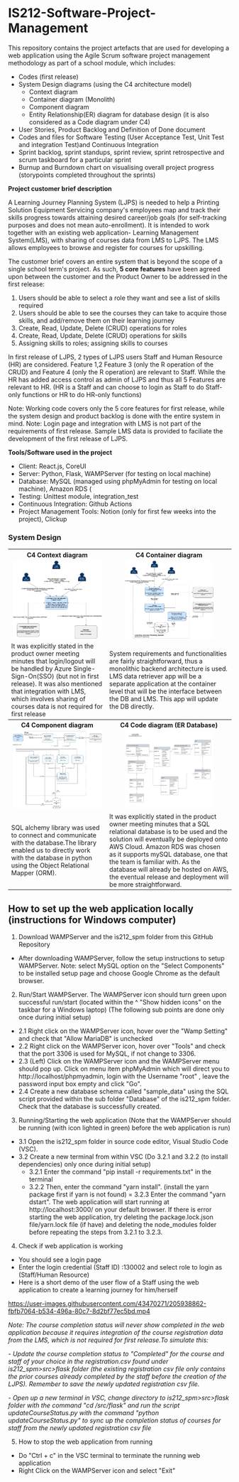 # IS212-Software-Project-Management

This repository contains the project artefacts that are used for developing a web application using the Agile Scrum software project management methodology as part of a school module, which includes:
- Codes (first release)
- System Design diagrams (using the C4 architecture model)
  - Context diagram
  - Container diagram (Monolith) 
  - Component diagram
  - Entity Relationship(ER) diagram for database design (it is also considered as a Code diagram under C4)
- User Stories, Product Backlog and Definition of Done document
- Codes and files for Software Testing (User Acceptance Test, Unit Test and integration Test)and Continuous Integration 
- Sprint backlog, sprint standups, sprint review, sprint retrospective and scrum taskboard for a particular sprint
- Burnup and Burndown chart on visualising overall project progress (storypoints completed throughout the sprints)

**Project customer brief description**

A Learning Journey Planning System (LJPS) is needed to help a Printing Solution Equipment Servicing company's employees map and track their skills progress towards attaining desired career/job goals (for self-tracking purposes and does not mean auto-enrollment). It is intended to work together with an existing web application- Learning Management System(LMS), with sharing of courses data from LMS to LJPS. The LMS allows employees to browse and register for courses for upskilling.

The customer brief covers an entire system that is beyond the scope of a single school term's project. As such, **5 core features** have been agreed upon between the customer and the Product Owner to be addressed in the first release:
1. Users should be able to select a role they want and see a list of skills required 
2. Users should be able to see the courses they can take to acquire those skills, and add/remove them on their learning journey
3. Create, Read, Update, Delete (CRUD) operations for roles
4. Create, Read, Update, Delete (CRUD) operations for skills
5. Assigning skills to roles; assigning skills to courses

In first release of LJPS, 2 types of LJPS users Staff and Human Resource (HR) are considered. Feature 1,2 Feature 3 (only the R operation of the CRUD) and Feature 4 (only the R operation) are relevant to Staff. While the HR has added access control as admin of LJPS and thus all 5 Features are relevant to HR. (HR is a Staff and can choose to login as Staff to do Staff-only functions or HR to do HR-only functions)

Note: Working code covers only the 5 core features for first release, while the system design and product backlog is done with the entire system in mind.
Note: Login page and integration with LMS is not part of the requirements of first release. Sample LMS data is provided to faciliate the development of the first release of LJPS.

**Tools/Software used in the project**
- Client: React.js, CoreUI
- Server: Python, Flask, WAMPServer (for testing on local machine)
- Database: MySQL (managed using phpMyAdmin for testing on local machine), Amazon RDS (
- Testing: Unittest module, integration_test
- Continuous Integration: Github Actions
- Project Management Tools: Notion (only for first few weeks into the project), Clickup

### System Design

<table>
  <tr>
    <th>C4 Context diagram</th>
    <th>C4 Container diagram</th>
  </tr>
  <tr>
    <td align="center">
      <img src="https://github.com/wanning-lee-2018/IS212-Software-Project-Management/blob/main/C4%20-%20Context.png" width="200" height="175">
    </td>
    <td align="center">
      <img src="https://github.com/wanning-lee-2018/IS212-Software-Project-Management/blob/main/C4%20-%20Container%20%5Bmonolith%5D.png" width="200" height="175">
    </td>
  </tr>
  <tr>
    <td>It was explicitly stated in the product owner meeting minutes that login/logout will be handled by Azure Single-Sign-On(SSO) (but not in first release). It was also mentioned that integration with LMS, which involves sharing of courses data is not required for first release</td>
    <td>System requirements and functionalities are fairly straightforward, thus a monolithic backend architecture is used. LMS data retriever app will be a separate application at the container level that will be the interface between the DB and LMS. This app will update the DB directly.</td>
  </tr>
  <tr>
    <th>C4 Component diagram</th>
    <th>C4 Code diagram (ER Database)</th>
  </tr>
  <tr>
    <td align="center">
      <img src="https://github.com/wanning-lee-2018/IS212-Software-Project-Management/blob/main/C4%20model%20-%20Component.png" width="200" height="175">
    </td>
    <td align="center">
      <img src="https://github.com/wanning-lee-2018/IS212-Software-Project-Management/blob/main/C4%20-%20Code%26ER.png" width="200" height="175">
    </td>
  </tr>
  <tr>
    <td>SQL alchemy library was used to connect and communicate with the database.The library enabled us to directly work with the database in python using the Object Relational Mapper (ORM).</td>
    <td>It was explicitly stated in the product owner meeting minutes that a SQL relational database is to be used and the solution will eventually be deployed onto AWS Cloud. Amazon RDS was chosen as it supports mySQL database, one that the team is familiar with. As the database will already be hosted on AWS, the eventual release and deployment will be more straightforward.</td>
  </tr>
</table>

## How to set up the web application locally (instructions for Windows computer)

1. Download WAMPServer and the is212_spm folder from this GitHub Repository
- After downloading WAMPServer, follow the setup instructions to setup WAMPServer. Note: select MySQL option on the "Select Components" to be installed setup page and choose Google Chrome as the default browser. 

2. Run/Start WAMPServer. The WAMPServer icon should turn green upon successful run/start (located within the ^ "Show hidden icons" on the taskbar for a Windows laptop)
(The following sub points are done only once during initial setup)
- 2.1 Right click on the WAMPServer icon, hover over the "Wamp Setting" and check that "Allow MariaDB" is unchecked
- 2.2  Right click on the WAMPServer icon, hover over "Tools" and check that the port 3306 is used for MySQL, if not change to 3306.
- 2.3 (Left) Click on the WAMPServer icon and the WAMPServer menu should pop up. Click on menu item phpMyAdmin which will direct you to http://localhost/phpmyadmin, login with the Username "root" , leave the password input box empty and click "Go".
- 2.4 Create a new database schema called "sample_data" using the SQL script provided within the sub folder "Database" of the is212_spm folder. Check that the database is successfully created.

3. Running/Starting the web application
(Note that the WAMPServer should be running (with icon lighted in green) before the web application is run)
- 3.1 Open the is212_spm folder in source code editor, Visual Studio Code (VSC).
- 3.2 Create a new terminal from within VSC
  (Do 3.2.1 and 3.2.2 (to install dependencies) only once during initial setup)
  - 3.2.1 Enter the command "pip install -r requirements.txt" in the terminal 
  - 3.2.2 Then, enter the command "yarn install". (install the yarn package first if yarn is not found)
  = 3.2.3 Enter the command "yarn dstart". The web application will start running at http://localhost:3000/ on your default browser. If there is error starting the web application, try deleting the package.lock.json file/yarn.lock file (if have) and deleting the node_modules folder before repeating the steps from 3.2.1 to 3.2.3. 

4. Check if web application is working
- You should see a login page 
- Enter the login credential (Staff ID) :130002 and select role to login as (Staff/Human Resource)
- Here is a short demo of the user flow of a Staff using the web application to create a learning journey for him/herself

https://user-images.githubusercontent.com/43470271/205938862-fbfb7064-b534-496a-80c7-8d2bf77ec5bd.mp4

*Note: The course completion status will never show completed in the web application because it requires integration of the course registration data from the LMS, which is not required for first release.To simulate this:*

*- Update the course completion status to "Completed" for the course and staff of your choice in the registration.csv found under is212_spm>src>flask folder (the existing registration csv file only contains the prior courses already completed by the staff before the creation of the LJPS). Remember to save the newly updated registration csv file.*

*- Open up a new terminal in VSC, change directory to is212_spm>src>flask folder with the command "cd /src/flask" and run the script updateCourseStatus.py with the command "python updateCourseStatus.py" to sync up the completion status of courses for staff from the newly updated registration csv file*


5. How to stop the web application from running
- Do "Ctrl + c" in the VSC terminal to terminate the running web application 
- Right Click on the WAMPServer icon and select "Exit"
